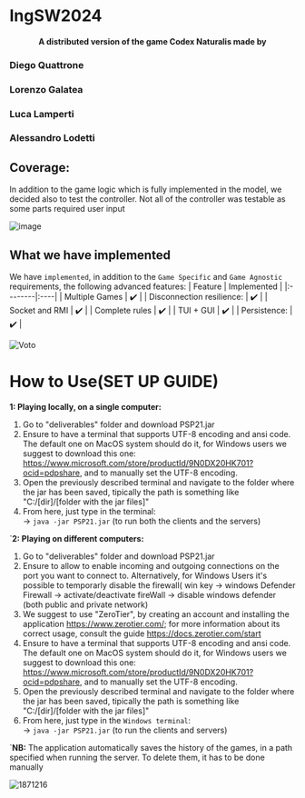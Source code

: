 # IngSW2024

<h4 align="center">A distributed version of the game Codex Naturalis made by


  ### Diego Quattrone
  
  ### Lorenzo Galatea
  
  ### Luca Lamperti
  
  ### Alessandro Lodetti

  ## Coverage:
In addition to the game logic which is fully implemented in the model,
we decided also to test the controller.
Not all of the controller was testable as some parts required user input


  ![image](https://github.com/Diego41ITA/ing-sw-2024-quattrone-galatea-lamperti-lodetti/assets/161478338/3949c2c8-5fef-459f-be45-e1aa767ba7b2)

</div>


## What we have implemented

We have `implemented`, in addition to the `Game Specific` and `Game Agnostic` requirements, the following advanced features:
   | Feature | Implemented  |
|:--------|:----|
| Multiple Games   | :heavy_check_mark:    |
| Disconnection resilience: | :heavy_check_mark:    |
| Socket and RMI  | :heavy_check_mark:    |
| Complete rules  | :heavy_check_mark:    |
| TUI + GUI  | :heavy_check_mark:    |
| Persistence:  | ✔️  |

![Voto](https://github.com/Diego41ITA/ing-sw-2024-quattrone-galatea-lamperti-lodetti/assets/161478338/a7894c9b-1df6-4e71-8e9d-ecceb22609cd)

# How to Use(SET UP GUIDE)

**1: Playing locally, on a single computer:**
1. Go to "deliverables" folder and download PSP21.jar
2. Ensure to have a terminal that supports UTF-8 encoding and ansi code. The default one on MacOS system should do it, for Windows users we suggest to download this one: https://www.microsoft.com/store/productId/9N0DX20HK701?ocid=pdpshare, and to manually set the UTF-8 encoding. 
3. Open the previously described terminal and navigate to the folder where the jar has been saved, tipically the path is something like "C:/[dir]/[folder with the jar files]"  
4. From here, just type in the terminal:  
   -> `java -jar PSP21.jar` (to run both the clients and the servers)<br>

`**2: Playing on different computers:**
1. Go to "deliverables" folder and download PSP21.jar
2. Ensure to allow to enable incoming and outgoing connections on the port you want to connect to. Alternatively, for Windows Users it's possible to temporarly disable the firewall( win key -> windows Defender Firewall -> activate/deactivate fireWall -> disable windows defender (both public and private network)
3. We suggest to use "ZeroTier", by creating an account and installing the application https://www.zerotier.com/; for more information about its correct usage, consult the guide https://docs.zerotier.com/start
4. Ensure to have a terminal that supports UTF-8 encoding and ansi code. The default one on MacOS system should do it, for Windows users we suggest to download this one: https://www.microsoft.com/store/productId/9N0DX20HK701?ocid=pdpshare, and to manually set the UTF-8 encoding. 
5. Open the previously described terminal and navigate to the folder where the jar has been saved, tipically the path is something like "C:/[dir]/[folder with the jar files]"  
6. From here, just type in the `Windows terminal`:  
   -> `java -jar PSP21.jar` (to run the clients and servers)<br>

`**NB:**
The application automatically saves the history of the games, in a path specified when running the server. To delete them, it has to be done manually


   ![1871216](https://github.com/Diego41ITA/ing-sw-2024-quattrone-galatea-lamperti-lodetti/assets/161478338/00292629-7280-4084-bc3a-eff32d2175e7)
